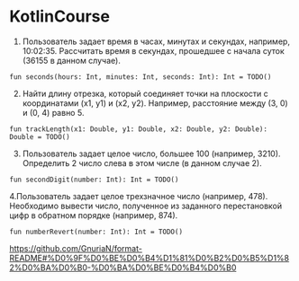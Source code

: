 # KotlinCourse



1. Пользователь задает время в часах, минутах и секундах, например, 10:02:35.
Рассчитать время в секундах, прошедшее с начала суток (36155 в данном случае).

```fun seconds(hours: Int, minutes: Int, seconds: Int): Int = TODO()```

2. Найти длину отрезка, который соединяет точки на плоскости 
с координатами (x1, y1) и (x2, y2).
Например, расстояние между (3, 0) и (0, 4) равно 5.

```fun trackLength(x1: Double, y1: Double, x2: Double, y2: Double): Double = TODO()```

3. Пользователь задает целое число, большее 100 (например, 3210).
Определить 2 число слева в этом числе (в данном случае 2).

```fun secondDigit(number: Int): Int = TODO()```

4.Пользователь задает целое трехзначное число (например, 478).
Необходимо вывести число, полученное из заданного перестановкой цифр в обратном порядке (например, 874).

```fun numberRevert(number: Int): Int = TODO()```







https://github.com/GnuriaN/format-README#%D0%9F%D0%BE%D0%B4%D1%81%D0%B2%D0%B5%D1%82%D0%BA%D0%B0-%D0%BA%D0%BE%D0%B4%D0%B0
